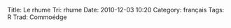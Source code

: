 Title: Le rhume
 Tri: rhume
 Date: 2010-12-03 10:20
 Category: français
 Tags: R
 Trad: Commoédge
 
